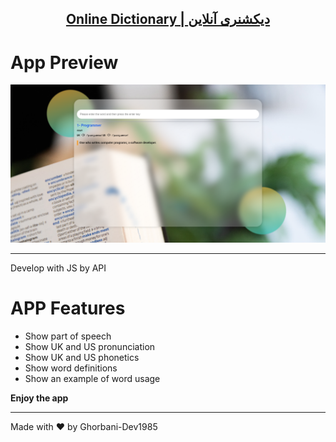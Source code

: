 <p align="center">
  <a href="#">
    <h2 align="center">Online Dictionary |  دیکشنری آنلاین </h2>
  </a>
</p>

# App Preview

![Anurag Hazra Site Preview](./Images/Screenshot.png)

---

Develop with JS by API
# APP Features
<ul>
<li>Show part of speech</li>
<li>Show UK and US pronunciation</li>
<li>Show UK and US phonetics</li>
<li>Show word definitions</li>
<li>Show an example of word usage</li>
</ul>




<strong>Enjoy the app</strong>

---

Made with :heart: by Ghorbani-Dev1985
